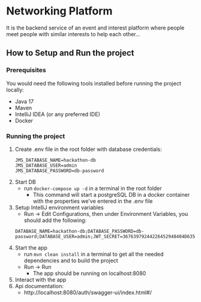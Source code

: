 # Networking Platform

It is the backend service of an event and interest platform where people meet people with similar interests to help each other...

## How to Setup and Run the project

### Prerequisites

You would need the following tools installed before running the project locally:

- Java 17
- Maven
- IntelliJ IDEA (or any preferred IDE)
- Docker

### Running the project

1. Create .env file in the root folder with database credentials:
   ```
   JMS_DATABASE_NAME=hackathon-db
   JMS_DATABASE_USER=admin
   JMS_DATABASE_PASSWORD=db-password
   ```
2. Start DB
    - run `docker-compose up -d` in a terminal in the root folder
      - This command will start a postgreSQL DB in a docker container with the properties we've entered in the .env file
3. Setup IntelliJ environment variables
    - Run -> Edit Configurations, then under Environment Variables, you should add the following:
   ```
   DATABASE_NAME=hackathon-db;DATABASE_PASSWORD=db-password;DATABASE_USER=admin;JWT_SECRET=36763979244226452948404D635166546A576D5A7134743777217A25432A462D
   ```
4. Start the app
    - run `mvn clean install` in a terminal to get all the needed dependencies and to build the project
    - Run -> Run 
        - The app should be running on localhost:8080
5. Interact with the app
6. Api documentation:
    - http://localhost:8080/auth/swagger-ui/index.html#/
